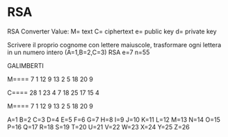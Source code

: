 # RSA
RSA Converter
Value:
M= text
C= ciphertext
e= public key
d= private key

Scrivere il proprio cognome con lettere maiuscole, trasformare ogni lettera in un numero intero (A=1,B=2,C=3) 
RSA e=7 n=55

GALIMBERTI

M==== 7   1 12  9 13  2  5   18  20  9

C==== 28  1 23  4  7  18 25  17  15  4    

M==== 7   1 12  9 13  2	 5   18  20  9


A=1
B=2
C=3
D=4
E=5
F=6
G=7
H=8
I=9
J=10
K=11
L=12
M=13
N=14
O=15
P=16
Q=17
R=18
S=19
T=20
U=21
V=22
W=23
X=24
Y=25
Z=26